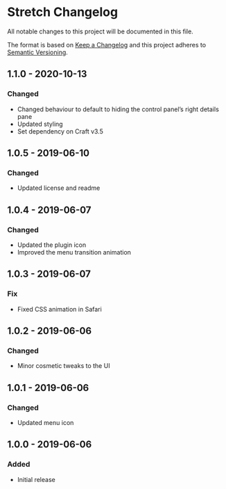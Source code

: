 # Stretch Changelog

All notable changes to this project will be documented in this file.

The format is based on [Keep a Changelog](http://keepachangelog.com/) and this project adheres to [Semantic Versioning](http://semver.org/).
## 1.1.0 - 2020-10-13
### Changed
- Changed behaviour to default to hiding the control panel’s right details pane
- Updated styling
- Set dependency on Craft v3.5

## 1.0.5 - 2019-06-10
### Changed
- Updated license and readme

## 1.0.4 - 2019-06-07
### Changed
- Updated the plugin icon
- Improved the menu transition animation

## 1.0.3 - 2019-06-07
### Fix
- Fixed CSS animation in Safari

## 1.0.2 - 2019-06-06
### Changed
- Minor cosmetic tweaks to the UI

## 1.0.1 - 2019-06-06
### Changed
- Updated menu icon

## 1.0.0 - 2019-06-06
### Added
- Initial release
